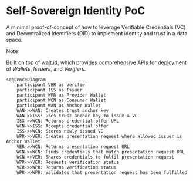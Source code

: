 # Self-Sovereign Identity PoC

A minimal proof-of-concept of how to leverage Verifiable Credentials (VC) and Decentralized Identifiers (DID) to implement identity and trust in a data space.

> [!NOTE]  
> Built on top of [walt.id](https://docs.oss.walt.id/), which provides comprehensive APIs for deployment of _Wallets_, _Issuers_, and _Verifiers_.

```mermaid
sequenceDiagram
    participant VER as Verifier
    participant ISS as Issuer
    participant WPR as Provider Wallet
    participant WCN as Consumer Wallet
    participant WAN as Anchor Wallet
    WAN->>WAN: Creates trust anchor key
    WAN->>ISS: Uses trust anchor key to issue a VC
    ISS->>WCN: Returns credential offer URL
    WCN->>ISS: Accepts credential offer
    ISS->>WCN: Stores newly issued VC
    WPR->>VER: Creates presentation request where allowed issuer is Anchor Wallet
    VER->>WCN: Returns presentation request URL
    WCN->>WCN: Finds credentials that match presentation request URL
    WCN->>VER: Shares credentials to fulfil presentation request
    WPR->>VER: Requests verification status
    VER->>WPR: Returns verification status
    WPR->>WPR: Validates that presentation request has been fulfilled
```
